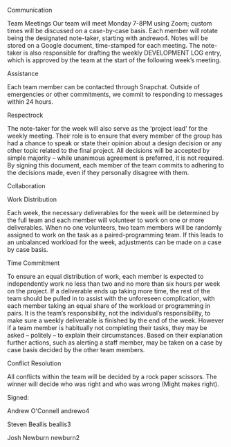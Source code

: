 Communication

Team Meetings 
Our team will meet Monday 7-8PM using Zoom; custom times will be discussed on a case-by-case basis. Each member will rotate being the designated note-taker, starting with andrewo4. Notes will be stored on a Google document, time-stamped for each meeting. The note-taker is also responsible for drafting the weekly DEVELOPMENT LOG entry, which is approved by the team at the start of the following week’s meeting.

Assistance

Each team member can be contacted through Snapchat. Outside of emergencies or other commitments, we commit to responding to messages within 24 hours.

Respectrock

The note-taker for the week will also serve as the ‘project lead’ for the weekly meeting. Their role is to ensure that every member of the group has had a chance to speak or state their opinion about a design decision or any other topic related to the final project. All decisions will be accepted by simple majority – while unanimous agreement is preferred, it is not required. By signing this document, each member of the team commits to adhering to the decisions made, even if they personally disagree with them.

Collaboration

Work Distribution

Each week, the necessary deliverables for the week will be determined by the full team and each member will volunteer to work on one or more deliverables. When no one volunteers, two team members will be randomly assigned to work on the task as a paired-programming team. If this leads to an unbalanced workload for the week, adjustments can be made on a case by case basis.

Time Commitment

To ensure an equal distribution of work, each member is expected to independently work no less than two and no more than six hours per week on the project. If a deliverable ends up taking more time, the rest of the team should be pulled in to assist with the unforeseen complication, with each member taking an equal share of the workload or programming in pairs. It is the team’s responsibility, not the individual’s responsibility, to make sure a weekly deliverable is finished by the end of the week. However if a team member is habitually not completing their tasks, they may be asked – politely – to explain their circumstances. Based on their explanation further actions, such as alerting a staff member, may be taken on a case by case basis decided by the other team members.

Conflict Resolution 

All conflicts within the team will be decided by a rock paper scissors. The winner will decide who was right and who was wrong (Might makes right).

Signed:

Andrew O'Connell andrewo4

Steven Beallis beallis3

Josh Newburn newburn2
